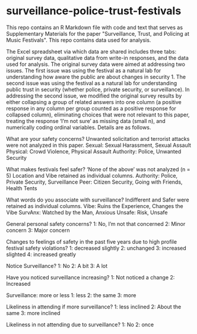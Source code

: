 # surveillance-police-trust-festivals
This repo contains an R Markdown file with code and text that serves as Supplementary Materials for the paper "Surveillance, Trust, and Policing at Music Festivals". 
This repo contains data used for analysis.

The Excel spreadsheet via which data are shared includes three tabs: original survey data, qualitative data from write-in responses, and the data used for analysis. The original survey data were aimed at addressing two issues. The first issue was using the festival as a natural lab for understanding how aware the public are about changes in security 1. The second issue was using the festival as a natural lab for understanding public trust in security (whether police, private security, or surveillance). In addressing the second issue, we modified the original survey results by either collapsing a group of related answers into one column (a positive response in any column per group counted as a positive response for collapsed column), eliminating choices that were not relevant to this paper, treating the response ‘I’m not sure’ as missing data (small n), and numerically coding ordinal variables. Details are as follows.

What are your safety concerns?
Unwanted solicitation and terrorist attacks were not analyzed in this paper.
Sexual: Sexual Harassment, Sexual Assault 
Physical: Crowd Violence, Physical Assault 
Authority: Police, Unwanted Security

What makes festivals feel safer?
‘None of the above’ was not analyzed (n = 5)
Location and Vibe retained as individual columns. 
Authority: Police, Private Security, Surveillance 
Peer: Citizen Security, Going with Friends, Health Tents 

What words do you associate with surveillance?
Indifferent and Safer were retained as individual columns. 
Vibe: Ruins the Experience, Changes the Vibe 
SurvAnx: Watched by the Man, Anxious 
Unsafe: Risk, Unsafe 

General personal safety concerns?
1: No, I’m not that concerned
2: Minor concern
3: Major concern

Changes to feelings of safety in the past five years due to high profile festival safety violations?
1: decreased slightly
2: unchanged
3: increased slighted
4: increased greatly

Notice Surveillance?
1: No
2: A bit
3: A lot

Have you noticed surveillance increasing?
1: Not noticed a change
2: Increased

Surveillance: more or less
1: less
2: the same
3: more

Likeliness in attending if more surveillance?
1: less inclined 
2: About the same
3: more inclined

Likeliness in not attending due to surveillance?
1: No
2: once
